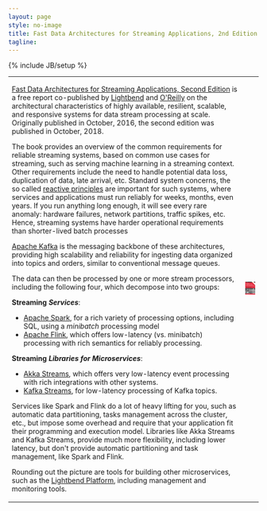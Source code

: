 ```yaml
---
layout: page
style: no-image
title: Fast Data Architectures for Streaming Applications, 2nd Edition
tagline:
---
```

{% include JB/setup %}

<table>
<tr>
<td>
<p><a href="lbnd.io/fast-data-book">Fast Data Architectures for Streaming Applications, Second Edition</a> is a free report co-published by <a href="http://lightbend.com">Lightbend</a> and <a href="http://oreilly.com">O'Reilly</a> on the architectural characteristics of highly available, resilient, scalable, and responsive systems for data stream processing at scale. Originally published in October, 2016, the second edition was published in October, 2018.</p>

<p>The book provides an overview of the common requirements for reliable streaming systems, based on common use cases for streaming, such as serving machine learning in a streaming context. Other requirements include the need to handle potential data loss, duplication of data, late arrival, etc. Standard system concerns, the so called <a href="http://www.reactivemanifesto.org/">reactive principles</a> are important for such systems, where services and applications must run reliably for weeks, months, even years. If you run anything long enough, it will see every rare anomaly: hardware failures, network partitions, traffic spikes, etc. Hence, streaming systems have harder operational requirements than shorter-lived batch processes</p>

<p><a href="http://kafka.apache.org">Apache Kafka</a> is the messaging backbone of these architectures, providing high scalability and reliability for ingesting data organized into topics and orders, similar to conventional message queues.</p>

<p>The data can then be processed by one or more stream processors, including the following four, which decompose into two groups:</p>

<b>Streaming <em>Services</em></b>:

<ul>
  <li><a href="http://spark.apache.org">Apache Spark</a>, for a rich variety of processing options, including SQL, using a <em>minibatch</em> processing model</li>
  <li><a href="http://flink.apache.org">Apache Flink</a>, which offers low-latency (vs. minibatch) processing with rich semantics for reliably processing.</li>
</ul>

<b>Streaming <em>Libraries for Microservices</em></b>:

<ul>
  <li><a href="http://akka.io">Akka Streams</a>, which offers very low-latency event processing with rich integrations with other systems.</li>
  <li><a href="http://docs.confluent.io/3.0.0/streams/">Kafka Streams</a>, for low-latency processing of Kafka topics.</li>
</ul>

<p>Services like Spark and Flink do a lot of heavy lifting for you, such as automatic data partitioning, tasks management across the cluster, etc., but impose some overhead and require that your application fit their programming and execution model. Libraries like Akka Streams and Kafka Streams, provide much more flexibility, including lower latency, but don't provide automatic partitioning and task management, like Spark and Flink.</p>

<p>Rounding out the picture are tools for building other microservices, such as the <a href="http://www.lightbend.com/platform">Lightbend Platform</a>, including management and monitoring tools.</p>

</td>
<td class="fd-arch-streaming-cover-cell"><a href="https://lbnd.io/fast-data-book"><img src="/assets/images/FastDataArch-StreamingApps-2ndEd-256x337.png" alt="Fast Data Architectures for Streaming Applications, Second Edition"/></a></td>
</tr>
</table>
